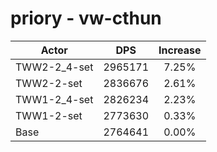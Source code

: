 # priory - vw-cthun
| Actor | DPS | Increase |
|---|:---:|:---:|
|TWW2-2_4-set|2965171|7.25%|
|TWW2-2-set|2836676|2.61%|
|TWW1-2_4-set|2826234|2.23%|
|TWW1-2-set|2773630|0.33%|
|Base|2764641|0.00%|
